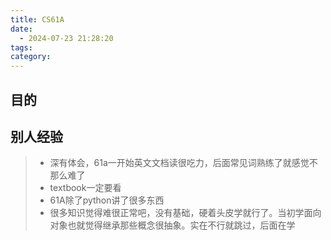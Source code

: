 ```yaml
---
title: CS61A
date:
  - 2024-07-23 21:28:20
tags: 
category:
---
```


## 目的

>



## 别人经验

>+ 深有体会，61a一开始英文文档读很吃力，后面常见词熟练了就感觉不那么难了
>+ textbook一定要看
>+ 61A除了python讲了很多东西
>+ 很多知识觉得难很正常吧，没有基础，硬着头皮学就行了。当初学面向对象也就觉得继承那些概念很抽象。实在不行就跳过，后面在学
>
>



